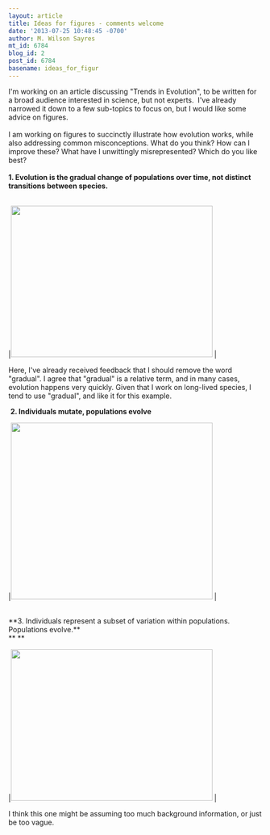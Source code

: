 ```yaml
---
layout: article
title: Ideas for figures - comments welcome
date: '2013-07-25 10:48:45 -0700'
author: M. Wilson Sayres
mt_id: 6784
blog_id: 2
post_id: 6784
basename: ideas_for_figur
---
```

I'm working on an article discussing "Trends in Evolution", to be written for a broad audience interested in science, but not experts.&nbsp; I've already narrowed it down to a few sub-topics to focus on, but I would like some advice on figures.<br />
<br />
I am working on figures to succinctly illustrate how evolution works, while also addressing common misconceptions. What do you think? How can I improve these? What have I unwittingly misrepresented? Which do you like best?<br />
<br />
**1. Evolution is the gradual change of populations over time, not distinct transitions between species.**<br />
<br />



|[<img src="http://4.bp.blogspot.com/-n3XgfseKm6c/UfFiI8FC2xI/AAAAAAAABTc/nHgQcNJdLjE/s400/Gradual_change_over_time.jpg" alt="" width="400" height="300" />](http://4.bp.blogspot.com/-n3XgfseKm6c/UfFiI8FC2xI/AAAAAAAABTc/nHgQcNJdLjE/s1600/Gradual_change_over_time.jpg)
|<br />




Here, I've already received feedback that I should remove the word "gradual". I agree that "gradual" is a relative term, and in many cases, evolution happens very quickly. Given that I work on long-lived species, I tend to use "gradual", and like it for this example. <br />

&nbsp;**2. Individuals mutate, populations evolve**<br />



|[<img src="http://2.bp.blogspot.com/-l0nIhibfTcc/UfFiLIoeQgI/AAAAAAAABTk/tcbWxEXIrug/s400/Common_Ancestor.jpg" alt="" width="400" height="350" />](http://2.bp.blogspot.com/-l0nIhibfTcc/UfFiLIoeQgI/AAAAAAAABTk/tcbWxEXIrug/s1600/Common_Ancestor.jpg)
| 




<br />
**3. Individuals represent a subset of variation within populations. Populations evolve.**<br />
**&nbsp;** <br />



|[<img src="http://3.bp.blogspot.com/-kSfCviTryk4/UfFiMWnlSSI/AAAAAAAABTs/VHAgn-AoveQ/s400/Common_Ancestor_species.jpg" alt="" width="400" height="300" />](http://3.bp.blogspot.com/-kSfCviTryk4/UfFiMWnlSSI/AAAAAAAABTs/VHAgn-AoveQ/s1600/Common_Ancestor_species.jpg)
| 




I think this one might be assuming too much background information, or just be too vague.
